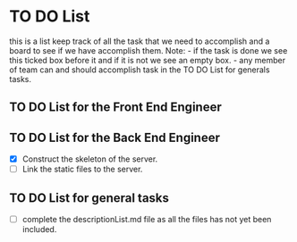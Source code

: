 # TO DO List
this is a list keep track of all the task that we need to accomplish and a board to see if we have accomplish them.
Note: - if the task is done we see this ticked box before it and if it is not we see an empty box.
      - any member of team can and should accomplish task in the TO DO List for generals tasks.


## TO DO List for the Front End Engineer




## TO DO List for the  Back End Engineer

- [x] Construct the skeleton of the server. 
- [ ] Link the static files to the server. 

## TO DO List for general tasks

- [ ] complete the descriptionList.md file as all the files has not yet been included.
